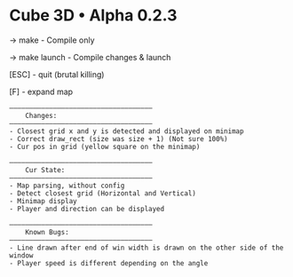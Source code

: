 # Cube 3D • Alpha 0.2.3

-> make - Compile only

-> make launch - Compile changes & launch


[ESC] - quit (brutal killing)

[F] - expand map

	————————————————————————————————————
		Changes:
	————————————————————————————————————
	- Closest grid x and y is detected and displayed on minimap
	- Correct draw_rect (size was size + 1) (Not sure 100%)
	- Cur pos in grid (yellow square on the minimap)

    ————————————————————————————————————
		Cur State:
	————————————————————————————————————
	- Map parsing, without config
	- Detect closest grid (Horizontal and Vertical)
	- Minimap display
	- Player and direction can be displayed

	————————————————————————————————————
    	Known Bugs:
	————————————————————————————————————
	- Line drawn after end of win width is drawn on the other side of the window
	- Player speed is different depending on the angle
